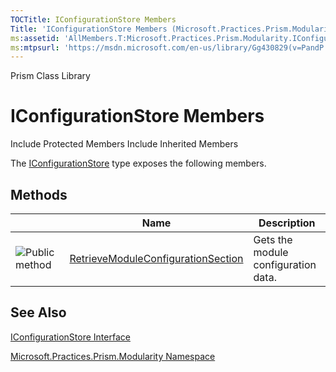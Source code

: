 ```yaml
---
TOCTitle: IConfigurationStore Members
Title: 'IConfigurationStore Members (Microsoft.Practices.Prism.Modularity)'
ms:assetid: 'AllMembers.T:Microsoft.Practices.Prism.Modularity.IConfigurationStore'
ms:mtpsurl: 'https://msdn.microsoft.com/en-us/library/Gg430829(v=PandP.50)'
---
```


Prism Class Library

IConfigurationStore Members
===========================

Include Protected Members
Include Inherited Members

The [IConfigurationStore](https://msdn.microsoft.com/t:microsoft.practices.prism.modularity.iconfigurationstore) type exposes the following members.

Methods
-------

<span id="methodTableToggle"></span>
<table>
<colgroup>
<col width="33%" />
<col width="33%" />
<col width="33%" />
</colgroup>
<thead>
<tr class="header">
<th> </th>
<th>Name</th>
<th>Description</th>
</tr>
</thead>
<tbody>
<tr class="odd">
<td><img src="https://msdn.microsoft.com/en-us/Gg430829.pubmethod(en-us,PandP.50).gif" title="Public method" /></td>
<td><a href="https://msdn.microsoft.com/m:microsoft.practices.prism.modularity.iconfigurationstore.retrievemoduleconfigurationsection">RetrieveModuleConfigurationSection</a></td>
<td><div class="summary">
Gets the module configuration data.
</div></td>
</tr>
</tbody>
</table>

See Also
--------

<span id="seeAlsoToggle"></span>
[IConfigurationStore Interface](https://msdn.microsoft.com/t:microsoft.practices.prism.modularity.iconfigurationstore)

[Microsoft.Practices.Prism.Modularity Namespace](https://msdn.microsoft.com/n:microsoft.practices.prism.modularity)
